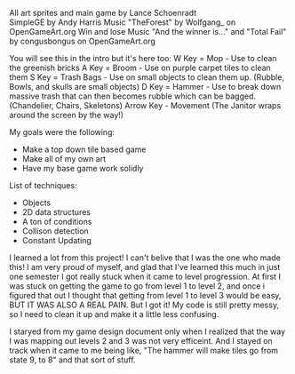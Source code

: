 All art sprites and main game by Lance Schoenradt    
SimpleGE by Andy Harris
Music "TheForest" by Wolfgang_ on OpenGameArt.org
Win and lose Music "And the winner is..." and "Total Fail" by congusbongus on OpenGameArt.org

You will see this in the intro but it's here too:
W Key = Mop - Use to clean the greenish bricks
A Key = Broom - Use on purple carpet tiles to clean them
S Key = Trash Bags - Use on small objects to clean them up. (Rubble, Bowls, and skulls are small objects)
D Key = Hammer - Use to break down massive trash that can then becomes rubble which can be bagged. (Chandelier, Chairs, Skeletons)
Arrow Key - Movement (The Janitor wraps around the screen by the way!)

My goals were the following:
- Make a top down tile based game
- Make all of my own art
- Have my base game work solidly


List of techniques:
- Objects
- 2D data structures
- A ton of conditions
- Collison detection
- Constant Updating

I learned a lot from this project! I can't belive that I was the one who made this! I am very proud of myself, and glad that I've learned this much in just one semester
I got really stuck when it came to level progression. At first I was stuck on getting the game to go from level 1 to level 2, and once i figured that out I thought that getting from level 1 to level 3 would be easy, BUT IT WAS ALSO A REAL PAIN. But I got it!
My code is still pretty messy, so I need to clean it up and make it a little less confusing.

I staryed from my game design document only when I realized that the way I was mapping out levels 2 and 3 was not very efficeint.
And I stayed on track when it came to me being like, "The hammer will make tiles go from state 9, to 8" and that sort of stuff. 
